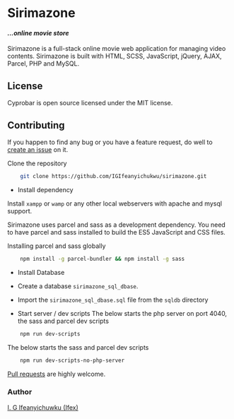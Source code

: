 # Sirimazone

#### _...online movie store_

Sirimazone is a full-stack online movie web application for managing video contents. Sirimazone is built with HTML, SCSS, JavaScript, jQuery, AJAX, Parcel, PHP and MySQL.


## License

Cyprobar is open source licensed under the MIT license.

## Contributing

If you happen to find any bug or you have a feature request, do well to [create an issue](https://github.com/IGIfeanyichukwu/sirimazone/issues) on it.

Clone the repository 

```bash
    git clone https://github.com/IGIfeanyichukwu/sirimazone.git
```


* Install dependency

 Install `xampp` or `wamp` or any other local webservers with apache and mysql support.

 Sirimazone uses parcel and sass as a development dependency. You need to have parcel and sass installed to build the ES5 JavaScript and CSS files.
 
 Installing parcel and sass globally

```bash
    npm install -g parcel-bundler && npm install -g sass
```

* Install Database
 * Create a database `sirimazone_sql_dbase`.
 * Import the `sirimazone_sql_dbase.sql` file from the `sqldb` directory


* Start server / dev scripts
 The below starts the php server on port 4040, the sass and parcel dev scripts
 
```bash
    npm run dev-scripts
```

 The below starts the sass and parcel dev scripts
```bash
    npm run dev-scripts-no-php-server
```


[Pull requests](https://github.com/IGIfeanyichukwu/sirimazone/pulls) are highly welcome.


### Author
[I. G Ifeanyichuwku (Ifex)](https://ig-ifex.netlify.app)